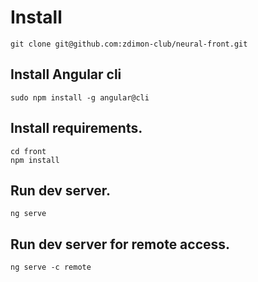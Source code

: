 # Install

    git clone git@github.com:zdimon-club/neural-front.git

## Install Angular cli

    sudo npm install -g angular@cli

## Install requirements.

    cd front
    npm install

## Run dev server.

    ng serve

## Run dev server for remote access.

    ng serve -c remote
